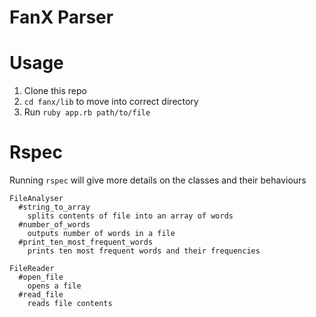 # FanX Parser

# Usage

1. Clone this repo
2. `cd fanx/lib` to move into correct directory
3. Run `ruby app.rb path/to/file`

# Rspec

Running `rspec` will give more details on the classes and their behaviours

```
FileAnalyser
  #string_to_array
    splits contents of file into an array of words
  #number_of_words
    outputs number of words in a file
  #print_ten_most_frequent_words
    prints ten most frequent words and their frequencies

FileReader
  #open_file
    opens a file
  #read_file
    reads file contents
```
